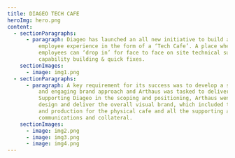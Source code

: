 ```yaml
---
title: DIAGEO TECH CAFE
heroImg: hero.png
content:
  - sectionParagraphs:
      - paragraph: Diageo has launched an all new initiative to build a great technology
          employee experience in the form of a ‘Tech Cafe’. A place where all
          employees can ‘drop in’ for face to face on site technical support,
          capability building & quick fixes.
    sectionImages:
      - image: img1.png
  - sectionParagraphs:
      - paragraph: A key requirement for its success was to develop a strong, relevant
          and engaging brand approach and Arthaus was tasked to deliver this.
          Supporting Diageo in the scoping and positioning, Arthaus went on to
          design and deliver the overall visual brand, which included the design
          and production for the physical cafe and all the supporting assets,
          communications and collateral.
    sectionImages:
      - image: img2.png
      - image: img3.png
      - image: img4.png
---
```

